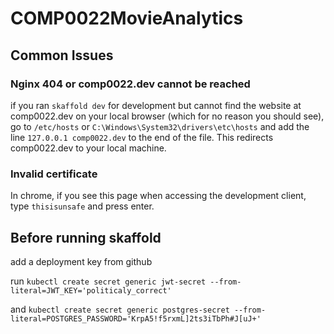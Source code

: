 # COMP0022MovieAnalytics

## Common Issues

### Nginx 404 or comp0022.dev cannot be reached

if you ran `skaffold dev` for development but cannot find the website at comp0022.dev on your local browser (which for no reason you should see), go to `/etc/hosts` or `C:\Windows\System32\drivers\etc\hosts` and add the line `127.0.0.1 comp0022.dev` to the end of the file. This redirects comp0022.dev to your local machine.

### Invalid certificate

In chrome, if you see this page when accessing the development client, type `thisisunsafe` and press enter.

## Before running skaffold

add a deployment key from github

run `kubectl create secret generic jwt-secret --from-literal=JWT_KEY='politicaly_correct'`

and `kubectl create secret generic postgres-secret --from-literal=POSTGRES_PASSWORD='KrpA5!f5rxmL]2ts3iTbPh#J[uJ+'`

